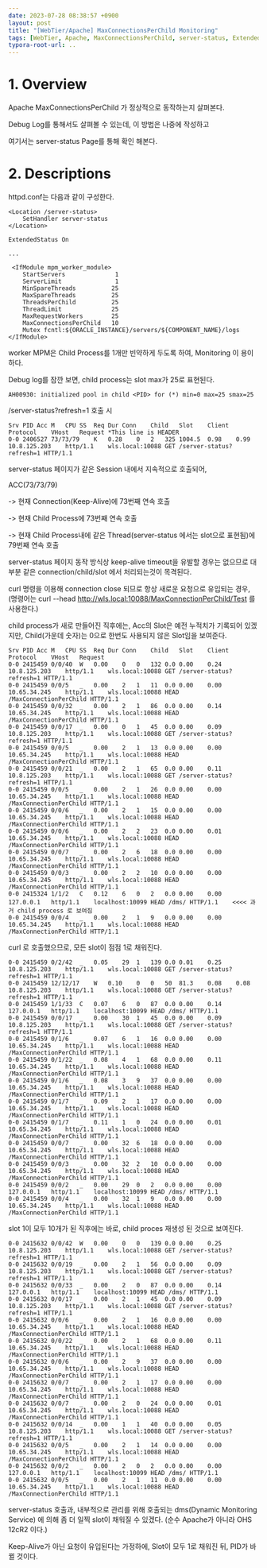 ```yaml
---
date: 2023-07-28 08:38:57 +0900
layout: post
title: "[WebTier/Apache] MaxConnectionsPerChild Monitoring"
tags: [WebTier, Apache, MaxConnectionsPerChild, server-status, ExtendedStatus]
typora-root-url: ..
---
```


# 1. Overview

Apache MaxConnectionsPerChild 가 정상적으로 동작하는지 살펴본다.

Debug Log를 통해서도 살펴볼 수 있는데, 이 방법은 나중에 작성하고

여기서는 server-status Page를 통해 확인 해본다.





# 2. Descriptions

httpd.conf는 다음과 같이 구성한다.

```
<Location /server-status>
    SetHandler server-status
</Location>

ExtendedStatus On

...

 <IfModule mpm_worker_module>
    StartServers              1
    ServerLimit               1
    MinSpareThreads          25
    MaxSpareThreads          25
    ThreadsPerChild          25
    ThreadLimit              25
    MaxRequestWorkers        25
    MaxConnectionsPerChild   10
    Mutex fcntl:${ORACLE_INSTANCE}/servers/${COMPONENT_NAME}/logs
</IfModule>
```



worker MPM은 Child Process를 1개만 빈약하게 두도록 하여, Monitoring 이 용이하다.



Debug log를 잠깐 보면, child process는 slot max가 25로 표현된다.

```
AH00930: initialized pool in child <PID> for (*) min=0 max=25 smax=25
```



/server-status?refresh=1 호출 시

```
Srv	PID	Acc	M	CPU	SS	Req	Dur	Conn	Child	Slot	Client	Protocol	VHost	Request *This line is HEADER
0-0	2406527	73/73/79	K	0.28	0	2	325	1004.5	0.98	0.99	10.8.125.203	http/1.1	wls.local:10088	GET /server-status?refresh=1 HTTP/1.1
```



server-status 페이지가 같은 Session 내에서 지속적으로 호출되어,

ACC(73/73/79)

-> 현재 Connection(Keep-Alive)에 73번째 연속 호출

-> 현재 Child Process에 73번째 연속 호출

-> 현재 Child Process내에 같은 Thread(server-status 에서는 slot으로 표현됨)에 79번째 연속 호출



server-status 페이지 동작 방식상 keep-alive timeout을 유발할 경우는 없으므로
대부분 같은 connection/child/slot 에서 처리되는것이 목격된다.



curl 명령을 이용해 connection close 되므로 항상 새로운 요청으로 유입되는 경우,
(명령어는 curl --head http://wls.local:10088/MaxConnectionPerChild/Test 를 사용한다.)



child process가 새로 만들어진 직후에는, Acc의 Slot은 예전 누적치가 기록되어 있겠지만, Child(가운데 숫자)는 0으로 한번도 사용되지 않은 Slot임을 보여준다.

```
Srv	PID	Acc	M	CPU	SS	Req	Dur	Conn	Child	Slot	Client	Protocol	VHost	Request
0-0	2415459	0/0/40	W	0.00	0	0	132	0.0	0.00	0.24	10.8.125.203	http/1.1	wls.local:10088	GET /server-status?refresh=1 HTTP/1.1
0-0	2415459	0/0/5	_	0.00	2	1	11	0.0	0.00	0.00	10.65.34.245	http/1.1	wls.local:10088	HEAD /MaxConnectionPerChild HTTP/1.1
0-0	2415459	0/0/32	_	0.00	2	1	86	0.0	0.00	0.14	10.65.34.245	http/1.1	wls.local:10088	HEAD /MaxConnectionPerChild HTTP/1.1
0-0	2415459	0/0/17	_	0.00	0	1	45	0.0	0.00	0.09	10.8.125.203	http/1.1	wls.local:10088	GET /server-status?refresh=1 HTTP/1.1
0-0	2415459	0/0/5	_	0.00	2	1	13	0.0	0.00	0.00	10.65.34.245	http/1.1	wls.local:10088	HEAD /MaxConnectionPerChild HTTP/1.1
0-0	2415459	0/0/21	_	0.00	2	1	65	0.0	0.00	0.11	10.8.125.203	http/1.1	wls.local:10088	GET /server-status?refresh=1 HTTP/1.1
0-0	2415459	0/0/5	_	0.00	2	1	26	0.0	0.00	0.00	10.65.34.245	http/1.1	wls.local:10088	HEAD /MaxConnectionPerChild HTTP/1.1
0-0	2415459	0/0/6	_	0.00	2	1	15	0.0	0.00	0.00	10.65.34.245	http/1.1	wls.local:10088	HEAD /MaxConnectionPerChild HTTP/1.1
0-0	2415459	0/0/6	_	0.00	2	2	23	0.0	0.00	0.01	10.65.34.245	http/1.1	wls.local:10088	HEAD /MaxConnectionPerChild HTTP/1.1
0-0	2415459	0/0/7	_	0.00	2	6	18	0.0	0.00	0.00	10.65.34.245	http/1.1	wls.local:10088	HEAD /MaxConnectionPerChild HTTP/1.1
0-0	2415459	0/0/3	_	0.00	2	2	10	0.0	0.00	0.00	10.65.34.245	http/1.1	wls.local:10088	HEAD /MaxConnectionPerChild HTTP/1.1
0-0	2415324	1/1/2	C	0.12	6	0	2	0.0	0.00	0.00	127.0.0.1	http/1.1	localhost:10099	HEAD /dms/ HTTP/1.1    <<<< 과거 child process 로 보여짐
0-0	2415459	0/0/4	_	0.00	2	1	9	0.0	0.00	0.00	10.65.34.245	http/1.1	wls.local:10088	HEAD /MaxConnectionPerChild HTTP/1.1
```



curl 로 호출했으므로, 모든 slot이 점점 1로 채워진다.

```
0-0	2415459	0/2/42	_	0.05	29	1	139	0.0	0.01	0.25	10.8.125.203	http/1.1	wls.local:10088	GET /server-status?refresh=1 HTTP/1.1
0-0	2415459	12/12/17	W	0.10	0	0	50	81.3	0.08	0.08	10.8.125.203	http/1.1	wls.local:10088	GET /server-status?refresh=1 HTTP/1.1
0-0	2415459	1/1/33	C	0.07	6	0	87	0.0	0.00	0.14	127.0.0.1	http/1.1	localhost:10099	HEAD /dms/ HTTP/1.1
0-0	2415459	0/0/17	_	0.00	30	1	45	0.0	0.00	0.09	10.8.125.203	http/1.1	wls.local:10088	GET /server-status?refresh=1 HTTP/1.1
0-0	2415459	0/1/6	_	0.07	6	1	16	0.0	0.00	0.00	10.65.34.245	http/1.1	wls.local:10088	HEAD /MaxConnectionPerChild HTTP/1.1
0-0	2415459	0/1/22	_	0.08	4	1	68	0.0	0.00	0.11	10.65.34.245	http/1.1	wls.local:10088	HEAD /MaxConnectionPerChild HTTP/1.1
0-0	2415459	0/1/6	_	0.08	3	9	37	0.0	0.00	0.00	10.65.34.245	http/1.1	wls.local:10088	HEAD /MaxConnectionPerChild HTTP/1.1
0-0	2415459	0/1/7	_	0.09	2	1	17	0.0	0.00	0.00	10.65.34.245	http/1.1	wls.local:10088	HEAD /MaxConnectionPerChild HTTP/1.1
0-0	2415459	0/1/7	_	0.11	1	0	24	0.0	0.00	0.01	10.65.34.245	http/1.1	wls.local:10088	HEAD /MaxConnectionPerChild HTTP/1.1
0-0	2415459	0/0/7	_	0.00	32	6	18	0.0	0.00	0.00	10.65.34.245	http/1.1	wls.local:10088	HEAD /MaxConnectionPerChild HTTP/1.1
0-0	2415459	0/0/3	_	0.00	32	2	10	0.0	0.00	0.00	10.65.34.245	http/1.1	wls.local:10088	HEAD /MaxConnectionPerChild HTTP/1.1
0-0	2415459	0/0/2	_	0.00	29	0	2	0.0	0.00	0.00	127.0.0.1	http/1.1	localhost:10099	HEAD /dms/ HTTP/1.1
0-0	2415459	0/0/4	_	0.00	32	1	9	0.0	0.00	0.00	10.65.34.245	http/1.1	wls.local:10088	HEAD /MaxConnectionPerChild HTTP/1.1
```



slot 1이 모두 10개가 된 직후에는 바로, child proces 재생성 된 것으로 보여진다.

```
0-0	2415632	0/0/42	W	0.00	0	0	139	0.0	0.00	0.25	10.8.125.203	http/1.1	wls.local:10088	GET /server-status?refresh=1 HTTP/1.1
0-0	2415632	0/0/19	_	0.00	2	1	56	0.0	0.00	0.09	10.8.125.203	http/1.1	wls.local:10088	GET /server-status?refresh=1 HTTP/1.1
0-0	2415632	0/0/33	_	0.00	2	0	87	0.0	0.00	0.14	127.0.0.1	http/1.1	localhost:10099	HEAD /dms/ HTTP/1.1
0-0	2415632	0/0/17	_	0.00	2	1	45	0.0	0.00	0.09	10.8.125.203	http/1.1	wls.local:10088	GET /server-status?refresh=1 HTTP/1.1
0-0	2415632	0/0/6	_	0.00	2	1	16	0.0	0.00	0.00	10.65.34.245	http/1.1	wls.local:10088	HEAD /MaxConnectionPerChild HTTP/1.1
0-0	2415632	0/0/22	_	0.00	2	1	68	0.0	0.00	0.11	10.65.34.245	http/1.1	wls.local:10088	HEAD /MaxConnectionPerChild HTTP/1.1
0-0	2415632	0/0/6	_	0.00	2	9	37	0.0	0.00	0.00	10.65.34.245	http/1.1	wls.local:10088	HEAD /MaxConnectionPerChild HTTP/1.1
0-0	2415632	0/0/7	_	0.00	2	1	17	0.0	0.00	0.00	10.65.34.245	http/1.1	wls.local:10088	HEAD /MaxConnectionPerChild HTTP/1.1
0-0	2415632	0/0/7	_	0.00	2	0	24	0.0	0.00	0.01	10.65.34.245	http/1.1	wls.local:10088	HEAD /MaxConnectionPerChild HTTP/1.1
0-0	2415632	0/0/14	_	0.00	1	1	40	0.0	0.00	0.05	10.8.125.203	http/1.1	wls.local:10088	GET /server-status?refresh=1 HTTP/1.1
0-0	2415632	0/0/5	_	0.00	2	1	14	0.0	0.00	0.00	10.65.34.245	http/1.1	wls.local:10088	HEAD /MaxConnectionPerChild HTTP/1.1
0-0	2415632	0/0/2	_	0.00	2	0	2	0.0	0.00	0.00	127.0.0.1	http/1.1	localhost:10099	HEAD /dms/ HTTP/1.1
0-0	2415632	0/0/5	_	0.00	2	1	11	0.0	0.00	0.00	10.65.34.245	http/1.1	wls.local:10088	HEAD /MaxConnectionPerChild HTTP/1.1
```



server-status 호출과, 내부적으로 관리를 위해 호출되는 dms(Dynamic Monitoring Service) 에 의해 좀 더 일찍 slot이 채워질 수 있겠다. (순수 Apache가 아니라 OHS 12cR2 이다.)



Keep-Alive가 아닌 요청이 유입된다는 가정하에, Slot이 모두 1로 채워진 뒤, PID가 바뀔 것이다.

